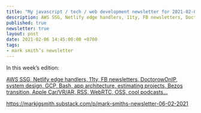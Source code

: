 ```yaml
---
title: "My javascript / tech / web development newsletter for 2021-02-06 is out!"
description: AWS SSG, Netlify edge handlers, 11ty, FB newsletters, DoctorowOnIP, system design, GCP, Bash, app architecture, estimating projects, Bezos transition, Apple Car/VR/AR, RSS, WebRTC, OSS, cool podcasts...
published: true
newsletter: true
layout: post
date: 2021-02-06 14:45:00:00 +0700
tags:
- mark smith’s newsletter
---
```

In this week’s edition:

[AWS SSG, Netlify edge handlers, 11ty, FB newsletters, DoctorowOnIP, system design, GCP, Bash, app architecture, estimating projects, Bezos transition, Apple Car/VR/AR, RSS, WebRTC, OSS, cool podcasts...](https://markjgsmith.substack.com/p/mark-smiths-newsletter-06-02-2021)

https://markjgsmith.substack.com/p/mark-smiths-newsletter-06-02-2021
